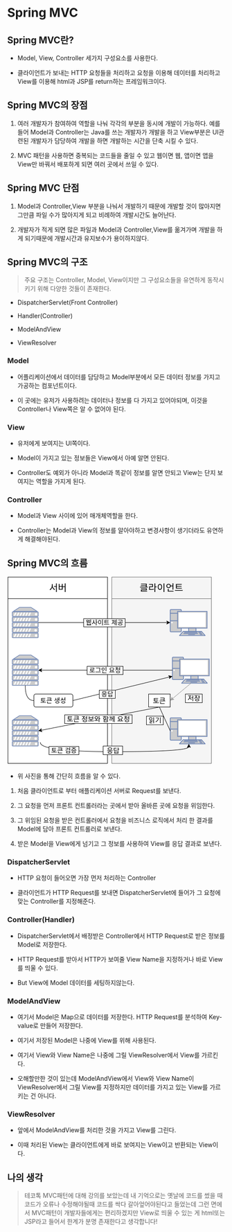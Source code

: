 # Spring MVC
## Spring MVC란?

* Model, View, Controller 세가지 구성요소를 사용한다.

* 클라이언트가 보내는 HTTP 요청들을 처리하고 요청을 이용해 데이터를 처리하고 View를 이용해 html과 JSP를 return하는 프레임워크이다.

## Spring MVC의 장점

1. 여러 개발자가 참여하여 역할을 나눠 각각의 부분을 동시에 개발이 가능하다. 예를 들어 Model과 Controller는 Java를 쓰는 개발자가 개발을 하고 View부분은 UI관련된 개발자가 담당하여 개발을 하면 개발하는 시간을 단축 시킬 수 있다.

2. MVC 패턴을 사용하면 중복되는 코드들을 줄일 수 있고 웹이면 웹, 앱이면 앱을 View만 바꿔서 배포하게 되면 여러 곳에서 쓰일 수 있다.

## Spring MVC 단점

1. Model과 Controller,View 부분을 나눠서 개발하기 때문에 개발할 것이 많아지면 그만큼 파일 수가 많아지게 되고 비례하여 개발시간도 늘어난다.

2. 개발자가 적게 되면 많은 파일과 Model과 Controller,View를 옮겨가며 개발을 하게 되기때문에 개발시간과 유지보수가 용이하지않다.

## Spring MVC의 구조

> 주요 구조는 Controller, Model, View이지만 그 구성요소들을 유연하게 동작시키기 위해 다양한 것들이 존재한다.

* DispatcherServlet(Front Controller)

* Handler(Controller)

* ModelAndView

* ViewResolver

### Model

* 어플리케이션에서 데이터를 담당하고 Model부분에서 모든 데이터 정보를 가지고 가공하는 컴포넌트이다.

* 이 곳에는 유저가 사용하려는 데이터나 정보를 다 가지고 있어야되며, 이것을 Controller나 View쪽은 알 수 없어야 된다.

### View

* 유저에게 보여지는 UI쪽이다.

* Model이 가지고 있는 정보들은 View에서 아예 알면 안된다.

* Controller도 예외가 아니라 Model과 똑같이 정보를 알면 안되고 View는 단지 보여지는 역할을 가지게 된다.

### Controller

* Model과 View 사이에 있어 매개체역할을 한다.

* Controller는 Model과 View의 정보를 알아야하고 변경사항이 생기더라도 유연하게 해결해야된다.

## Spring MVC의 흐름

![Alt text](image.png)

* 위 사진을 통해 간단히 흐름을 알 수 있다.

1. 처음 클라이언트로 부터 애플리케이션 서버로 Request를 보낸다.

2. 그 요청을 먼저 프론트 컨트롤러라는 곳에서 받아 올바른 곳에 요청을 위임한다.

3. 그 위임된 요청을 받은 컨트롤러에서 요청을 비즈니스 로직에서 처리 한 결과를 Model에 담아 프론트 컨트롤러로 보낸다.

4. 받은 Model을 View에게 넘기고 그 정보를 사용하여 View를 응답 결과로 보낸다.

### DispatcherServlet

* HTTP 요청이 들어오면 가장 먼저 처리하는 Controller

* 클라이언트가 HTTP Request를 보내면 DispatcherServlet에 들어가 그 요청에 맞는 Controller를 지정해준다.

### Controller(Handler)

* DispatcherServlet에서 배정받은 Controller에서 HTTP Request로 받은 정보를 Model로 저장한다.

* HTTP Request를 받아서 HTTP가 보여줄 View Name을 지정하거나 바로 View를 띄울 수 있다.

* But View에 Model 데이터를 세팅하지않는다.

### ModelAndView

* 여기서 Model은 Map으로 데이터를 저장한다. HTTP Request를 분석하여 Key-value로 만들어 저장한다.

* 여기서 저장된 Model은 나중에 View를 위해 사용된다.

* 여기서 View와 View Name은 나중에 그릴 ViewResolver에서 View를 가르킨다.

* 오해할만한 것이 있는데 ModelAndView에서 View와 View Name이 ViewResolver에서 그릴 View를 지정하지만 데이터를 가지고 있는 View를 가르키는 건 아니다.

### ViewResolver

* 앞에서 ModelAndView를 처리한 것을 가지고 View를 그린다.

* 이때 처리된 View는 클라이언트에게 바로 보여지는 View이고 반환되는 View이다.

## 나의 생각

> 테코톡 MVC패턴에 대해 강의를 보았는데 내 기억으로는 옛날에 코드를 썼을 때 코드가 오류나 수정해야될때 코드를 싹다 갈아엎어야된다고 들었는데 그런 면에서 MVC패턴이 개발자들에게는 편리하겠지만 View로 띄울 수 있는 게 html또는 JSP라고 들어서 한계가 분명 존재한다고 생각합니다!

